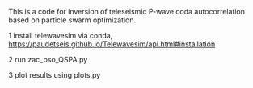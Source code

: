 This is a code for inversion of teleseismic P-wave coda autocorrelation based on particle swarm optimization.

1 install telewavesim via conda, https://paudetseis.github.io/Telewavesim/api.html#installation

2 run zac_pso_QSPA.py

3 plot results using plots.py
